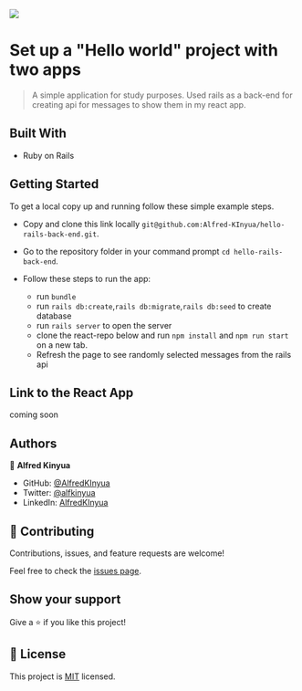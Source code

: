 ![](https://img.shields.io/badge/Microverse-blueviolet)

# Set up a "Hello world" project with two apps

> A simple application for study purposes. Used rails as a back-end for creating api for messages to show them in my react app.

## Built With

- Ruby on Rails

## Getting Started

To get a local copy up and running follow these simple example steps.

- Copy and clone this link locally `git@github.com:Alfred-KInyua/hello-rails-back-end.git`.
- Go to the repository folder in your command prompt `cd hello-rails-back-end`.

- Follow these steps to run the app:
  - run `bundle`
  - run `rails db:create`,`rails db:migrate`,`rails db:seed` to create database
  - run `rails server` to open the server
  - clone the react-repo below and run `npm install` and `npm run start` on a new tab.
  - Refresh the page to see randomly selected messages from the rails api

## Link to the React App

coming soon

## Authors

👤 **Alfred Kinyua**

- GitHub: [@AlfredKInyua](https://github.com/Alfred-KInyua)
- Twitter: [@alfkinyua](https://twitter.com/alfkinyua)
- LinkedIn: [AlfredKInyua](https://www.linkedin.com/in/alfred-kinyua/)

## 🤝 Contributing

Contributions, issues, and feature requests are welcome!

Feel free to check the [issues page](../../issues/).

## Show your support

Give a ⭐️ if you like this project!

## 📝 License

This project is [MIT](./MIT.md) licensed.

